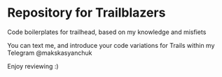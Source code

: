 # Repository for Trailblazers

Code boilerplates for trailhead, based on my knowledge and misfiets

You can text me, and introduce your code variations for Trails within my Telegram @makskasyanchuk

Enjoy reviewing :)
